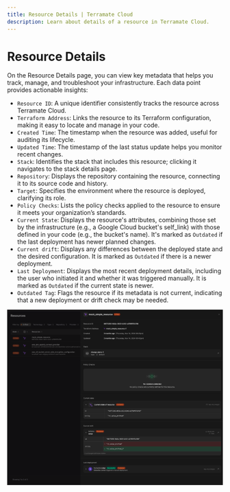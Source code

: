 ```yaml
---
title: Resource Details | Terramate Cloud
description: Learn about details of a resource in Terramate Cloud.
---
```


# Resource Details

On the Resource Details page, you can view key metadata that helps you track, manage, and troubleshoot your infrastructure. Each data point provides actionable insights:
- `Resource ID`: A unique identifier consistently tracks the resource across Terramate Cloud.
- `Terraform Address`: Links the resource to its Terraform configuration, making it easy to locate and manage in your code.
- `Created Time`: The timestamp when the resource was added, useful for auditing its lifecycle.
- `Updated Time`: The timestamp of the last status update helps you monitor recent changes.
- `Stack`: Identifies the stack that includes this resource; clicking it navigates to the stack details page.
- `Repository`: Displays the repository containing the resource, connecting it to its source code and history.
- `Target`: Specifies the environment where the resource is deployed, clarifying its role.
- `Policy Checks`: Lists the policy checks applied to the resource to ensure it meets your organization’s standards.
- `Current State`: Displays the resource's attributes, combining those set by the infrastructure (e.g., a Google Cloud bucket's self_link) with those defined in your code (e.g., the bucket's name). It's marked as `Outdated` if the last deployment has newer planned changes.
- `Current drift`: Displays any differences between the deployed state and the desired configuration. It is marked as `Outdated` if there is a newer deployment.
- `Last Deployment`: Displays the most recent deployment details, including the user who initiated it and whether it was triggered manually. It is marked as `Outdated` if the current state is newer.
- `Outdated Tag`: Flags the resource if its metadata is not current, indicating that a new deployment or drift check may be needed.


![Resource details](../assets/resource-details.png)
